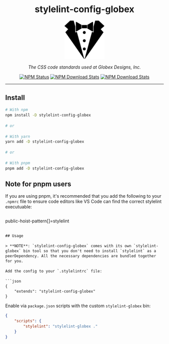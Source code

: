 <div align="center">

<h1>stylelint-config-globex</h1>

<img alt="stylelint-config-globex" src="logo.png" width="128" />

<p><em>The CSS code standards used at Globex Designs, Inc.</em></p>

<a href="https://www.npmjs.com/package/stylelint-config-globex"><img alt="NPM Status" src="https://img.shields.io/npm/v/stylelint-config-globex.svg?style=flat"></a>
<a href="https://www.npmtrends.com/stylelint-config-globex"><img alt="NPM Download Stats" src="https://img.shields.io/npm/dm/stylelint-config-globex.svg?style=flat-square" /></a>
<a href="https://github.com/GlobexDesignsInc/eslint-config-globex/blob/master/LICENSE"><img alt="NPM Download Stats" src="https://img.shields.io/npm/l/stylelint-config-globex.svg?style=flat-square" /></a>

</div><hr />

## Install

```sh
# With npm
npm install -D stylelint-config-globex

# or

# With yarn
yarn add -D stylelint-config-globex

# or

# With pnpm
pnpm add -D stylelint-config-globex
```

## Note for pnpm users

If you are using pnpm, it's recommended that you add the following to your `.npmrc` file to ensure code editors like VS Code can find the correct stylelint executuable:

```sh

```
public-hoist-pattern[]=stylelint
```

## Usage

> **NOTE**: `stylelint-config-globex` comes with its own `stylelint-globex` bin tool so that you don't need to install `stylelint` as a peerDependency. All the necessary dependencies are bundled together for you.

Add the config to your `.stylelintrc` file:

```json
{
	"extends": "stylelint-config-globex"
}
```

Enable via `package.json` scripts with the custom `stylelint-globex` bin:

```json
{
	"scripts": {
		"stylelint": "stylelint-globex ."
	}
}
```
